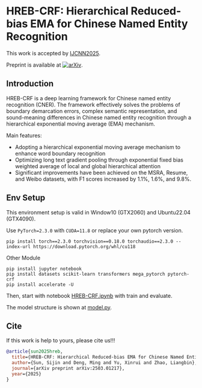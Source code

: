 # HREB-CRF: Hierarchical Reduced-bias EMA for Chinese Named Entity Recognition

This work is accepted by [IJCNN2025](https://2025.ijcnn.org/).

Preprint is available at [![arXiv](https://img.shields.io/badge/arXiv-2503.01217-b31b1b.svg)](https://arxiv.org/abs/2503.01217).

## Introduction
HREB-CRF is a deep learning framework for Chinese named entity recognition (CNER). The framework effectively solves the problems of boundary demarcation errors, complex semantic representation, and sound-meaning differences in Chinese named entity recognition through a hierarchical exponential moving average (EMA) mechanism.

Main features:
- Adopting a hierarchical exponential moving average mechanism to enhance word boundary recognition
- Optimizing long text gradient pooling through exponential fixed bias weighted average of local and global hierarchical attention
- Significant improvements have been achieved on the MSRA, Resume, and Weibo datasets, with F1 scores increased by 1.1%, 1.6%, and 9.8%.

## Env Setup
This environment setup is valid in Window10 (GTX2060) and Ubuntu22.04 (GTX4090).

Use `PyTorch=2.3.0` with `CUDA=11.8` or replace your own pytorch version.

```shell
pip install torch==2.3.0 torchvision==0.18.0 torchaudio==2.3.0 --index-url https://download.pytorch.org/whl/cu118
```

Other Module
```shell
pip install jupyter notebook
pip install datasets scikit-learn transformers mega_pytorch pytorch-crf
pip install accelerate -U
```

Then, start with notebook [HREB-CRF.ipynb](HREB-CRF.ipynb) with train and evaluate.

The model structure is shown at [model.py](model.py).

## Cite
If this work is help to yours, please cite us!!!

```bib
@article{sun2025hreb,
  title={HREB-CRF: Hierarchical Reduced-bias EMA for Chinese Named Entity Recognition},
  author={Sun, Sijin and Deng, Ming and Yu, Xinrui and Zhao, Liangbin},
  journal={arXiv preprint arXiv:2503.01217},
  year={2025}
}
```
